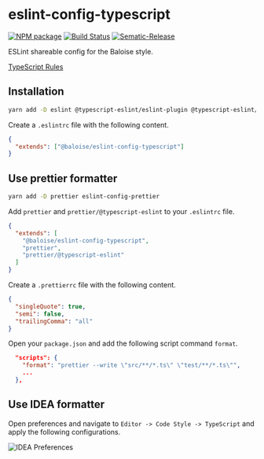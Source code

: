 # eslint-config-typescript

[![NPM package](https://img.shields.io/npm/v/@baloise/eslint-config-typescript)](https://www.npmjs.com/package/@baloise/eslint-config-typescript)
[![Build Status](https://travis-ci.org/baloise/eslint-config-typescript.svg?branch=master)](https://travis-ci.org/baloise/eslint-config-typescript)
[![Sematic-Release](https://img.shields.io/badge/%20%20%F0%9F%93%A6%F0%9F%9A%80-semantic--release-e10079.svg)](https://github.com/semantic-release/semantic-release)

ESLint shareable config for the Baloise style.

[TypeScript Rules](https://github.com/typescript-eslint/typescript-eslint/tree/master/packages/eslint-plugin/docs/rules)

## Installation

```bash
yarn add -D eslint @typescript-eslint/eslint-plugin @typescript-eslint/parser typescript
```

Create a `.eslintrc` file with the following content.

```json
{
  "extends": ["@baloise/eslint-config-typescript"]
}
```

## Use prettier formatter

```bash
yarn add -D prettier eslint-config-prettier
```

Add `prettier` and `prettier/@typescript-eslint` to your `.eslintrc` file.

```json
{
  "extends": [
    "@baloise/eslint-config-typescript",
    "prettier",
    "prettier/@typescript-eslint"
  ]
}
```

Create a `.prettierrc` file with the following content.

```json
{
  "singleQuote": true,
  "semi": false,
  "trailingComma": "all"
}
```

Open your `package.json` and add the following script command `format`.

```json
  "scripts": {
    "format": "prettier --write \"src/**/*.ts\" \"test/**/*.ts\"",
    ...
  },
```

## Use IDEA formatter

Open preferences and navigate to `Editor -> Code Style -> TypeScript` and apply the following configurations.

![IDEA Preferences](./idea.ong)
